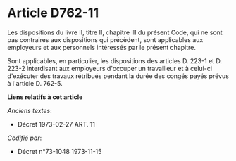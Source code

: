 # Article D762-11

Les dispositions du livre II, titre II, chapitre III du présent Code, qui ne sont pas contraires aux dispositions qui
précèdent, sont applicables aux employeurs et aux personnels intéressés par le présent chapitre.

Sont applicables, en particulier, les dispositions des articles D. 223-1 et D. 223-2 interdisant aux employeurs d'occuper un
travailleur et à celui-ci d'exécuter des travaux rétribués pendant la durée des congés payés prévus à l'article D. 762-5.

**Liens relatifs à cet article**

_Anciens textes_:

  - Décret  1973-02-27 ART. 11

_Codifié par_:

  - Décret n°73-1048 1973-11-15
